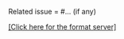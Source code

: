 <!-- Thank for your PR! If it's your first time contributing to Taichi, please make sure you have read Contributor Guideline(https://taichi.readthedocs.io/en/latest/contributor_guide.html) (last update: March 26, 2019). -->

<!-- Please always prepend your PR title with tags such as [Metal], [CUDA], [Doc], [Example]. Use a lowercased tag (e.g. [cuda]), for PRs that are invisible to end-users (e.g. intermediate implementation). More details: http://taichi.readthedocs.io/en/latest/contributor_guide.html#pr-title-tags -->

Related issue = #... (if any)

[[Click here for the format server]](http://kun.csail.mit.edu:31415/)
